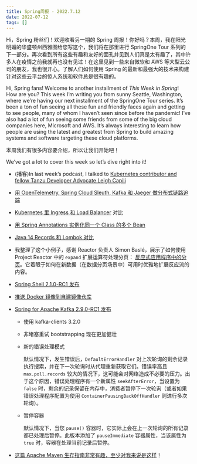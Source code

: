 ```yaml
---
title: Spring周报 - 2022.7.12
date: 2022-07-12
tags: []
---
```


Hi，Spring 粉丝们！欢迎收看另一期的 Spring 周报！你好吗？本周，我在阳光明媚的华盛顿州西雅图给您写这个，我们将在那里进行 SpringOne Tour 系列的下一部分。再次看到所有这些有趣和友好的面孔并见到人们真是太有趣了，其中许多人在疫情之前我就再也没有见过！在这里见到一些来自微软和 AWS 等大型云公司的朋友，我也很开心。了解人们如何使用 Spring 的最新和最强大的技术来构建针对这些云平台的惊人系统和软件总是很有趣的。

Hi, Spring fans! Welcome to another installment of *This Week in Spring*! How are you? This week I’m writing you from sunny Seattle, Washington, where we’re having our next installment of the SpringOne Tour series. It’s been a ton of fun seeing all these fun and friendly faces again and getting to see people, many of whom I haven’t seen since before the pandemic! I’ve also had a lot of fun seeing some friends from some of the big cloud companies here, Microsoft and AWS. It’s always interesting to learn how people are using the latest and greatest from Spring to build amazing systems and software targeting these cloud platforms.

本周我们有很多内容要介绍，所以让我们开始吧！

We’ve got a lot to cover this week so let’s dive right into it!

- (播客)In last week’s podcast, I talked to [Kubernetes contributor and fellow Tanzu Developer Advocate Leigh Capili](https://spring.io/blog/2022/07/07/a-bootiful-podcast-kubernetes-contributor-and-fellow-tanzu-developer-advocate-leigh-capili)
- [用 OpenTelemetry, Spring Cloud Sleuth, Kafka 和 Jaeger 做分布式链路追踪](https://betterprogramming.pub/distributed-tracing-with-opentelemetry-spring-cloud-sleuth-kafka-and-jaeger-939e35f45821)
- [Kubernetes 里 Ingress 和 Load Balancer](https://feeds.feedblitz.com/~/701779764/0/baeldung~Ingress-vs-Load-Balancer-in-Kubernetes) 对比
- [用 Spring Annotations 实例化同一个 Class 的多个 Bean](https://feeds.feedblitz.com/~/702046988/0/baeldung~Instantiating-Multiple-Beans-of-the-Same-Class-with-Spring-Annotations)
- [Java 14 Records 和 Lombok 对比](https://feeds.feedblitz.com/~/702186894/0/baeldung~Java-Record-vs-Lombok)
- 我整理了这个小例子，感谢 Reactor 负责人 Simon Baslé，展示了如何使用 Project Reactor 中的 `expand` 扩展运算符处理分页： [反应式应用程序中的分页](https://joshlong.com/jl/blogpost/pagination_in_a_reactive_application.html)。它着眼于如何在新数据（在数据分页场景中）可用时优雅地扩展反应流的内容。
- [Spring Shell 2.1.0-RC1 发布](https://spring.io/blog/2022/07/07/spring-shell-2-1-0-rc1-is-now-available)
- [推送 Docker 镜像到自建镜像仓库](https://feeds.feedblitz.com/~/702188110/0/baeldung~Pushing-a-Docker-Image-to-a-SelfHosted-Registry)
- [Spring for Apache Kafka 2.9.0-RC1 发布](https://spring.io/blog/2022/07/07/spring-for-apache-kafka-2-9-release-candidate-available)
    - 使用 kafka-clients 3.2.0
    - 非堵塞重试 bootstrapping 现在更加健壮
    - 新的错误处理模式
        
        默认情况下，发生错误后，`DefaultErrorHandler` 对上次轮询的剩余记录执行搜索，并在下一次轮询时从代理重新获取它们。错误率高且 `max.poll.records` 较大的情况下，这可能会对网络造成不必要的压力。出于这个原因，错误处理程序有一个新属性 `seekAfterError`，当设置为 `false` 时，剩余的记录保留在内存中，消费者暂停下一次轮询（或者如果错误处理程序配置为使用 `ContainerPausingBackOffHandler` 则进行多次轮询）。
        
    - 暂停容器
        
        默认情况下，当您 `pause()` 容器时，它实际上会在上一次轮询的所有记录都已处理后暂停。此版本添加了 `pauseImmediate` 容器属性，当该属性为 `true` 时，容器在处理当前记录后暂停。
        
- [这篇 Apache Maven 生存指南非常有趣，至少对我来说是这样](https://github.com/rfichtner/maven-survival-guide)！

